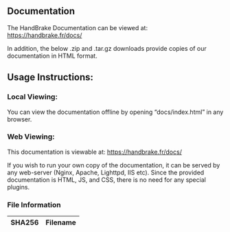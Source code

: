 ## Documentation

The HandBrake Documentation can be viewed at: https://handbrake.fr/docs/

In addition, the below .zip and .tar.gz downloads provide copies of our documentation in HTML format.  

## Usage Instructions: 

### Local Viewing:
You can view the documentation offline by opening “docs/index.html” in any browser. 

### Web Viewing:
This documentation is viewable at:  https://handbrake.fr/docs/

If you wish to run your own copy of the documentation, it can be served by any web-server (Nginx, Apache, Lighttpd,  IIS etc). Since the provided documentation is HTML, JS, and CSS, there is no need for any special plugins.


### File Information

| SHA256 | Filename |
|----------|--------|
